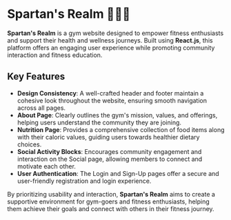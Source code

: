 

# Spartan's Realm 🏋️‍♂️💪

**Spartan's Realm** is a gym website designed to empower fitness enthusiasts and support their health and wellness journeys. Built using **React.js**, this platform offers an engaging user experience while promoting community interaction and fitness education.

## Key Features

- **Design Consistency**: A well-crafted header and footer maintain a cohesive look throughout the website, ensuring smooth navigation across all pages.
- **About Page**: Clearly outlines the gym's mission, values, and offerings, helping users understand the community they are joining.
- **Nutrition Page**: Provides a comprehensive collection of food items along with their caloric values, guiding users towards healthier dietary choices.
- **Social Activity Blocks**: Encourages community engagement and interaction on the Social page, allowing members to connect and motivate each other.
- **User Authentication**: The Login and Sign-Up pages offer a secure and user-friendly registration and login experience.

By prioritizing usability and interaction, **Spartan's Realm** aims to create a supportive environment for gym-goers and fitness enthusiasts, helping them achieve their goals and connect with others in their fitness journey.

